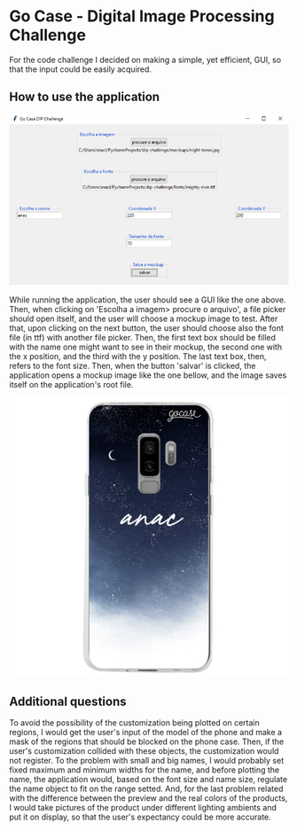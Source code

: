 # Go Case - Digital Image Processing Challenge

For the code challenge I decided on making a simple, yet efficient, GUI, so that the input could be easily acquired. 

## How to use the application
![GUI Image](examples/GUI.png)

While running the application, the user should see a GUI like the one above. Then, when clicking on 'Escolha a imagem> procure o arquivo', a file picker should open itself, and the user will choose a mockup image to test.
After that, upon clicking on the next button, the user should choose also the font file (in ttf) with another file picker.
Then, the first text box should be filled with the name one might want to see in their mockup, the second one with the x position, and the third with the y position. The last text box, then, refers to the font size.
Then, when the button 'salvar' is clicked, the application opens a mockup image like the one bellow, and the image saves itself on the application's root file.

![Mockup Image](examples/mockup.png)

## Additional questions

To avoid the possibility of the customization being plotted on certain regions, I would get the user's input of the model of the phone and make a mask of the regions that should be blocked on the phone case. Then, if the user's customization collided with these objects, the customization would not register. 
To the problem with small and big names, I would probably set fixed maximum and minimum widths for the name, and before plotting the name, the application would, based on the font size and name size, regulate the name object to fit on the range setted. 
And, for the last problem related with the difference between the preview and the real colors of the products, I would take pictures of the product under different lighting ambients and put it on display, so that the user's expectancy could be more accurate.
